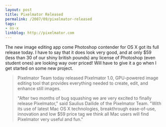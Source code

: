 ```yaml
---
layout: post
title: Pixelmator Released
permalink: /2007/09/pixelmator-released
tags:
- os-x
linkblog: http://pixelmator.com
---
```


The new image editing app come Photoshop contender for OS X got its full release today. I have to say
that it does look very good, and at only $59 (less than 30 of our shiny british pounds) any license of
Photoshop (even student ones) are looking way over priced! Will have to give it a go when I get started
on some new project.

> Pixelmator Team today released Pixelmator 1.0, GPU-powered image
> editing tool that provides everything needed to create, edit, and
> enhance still images.
>
> &quot;After two months of bug squashing we are very excited to finally
> release Pixelmator,&quot; said Saulius Dailide of the Pixelmator Team.
> &quot;With its use of latest Mac OS X technologies, breakthrough
> ease-of-use, innovation and low $59 price tag we think all Mac users
> will find Pixelmator very useful and fun.&quot;
